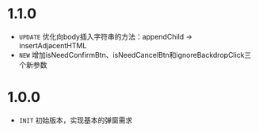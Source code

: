 1.1.0
===

- `UPDATE` 优化向body插入字符串的方法：appendChild -> insertAdjacentHTML
- `NEW` 增加isNeedConfirmBtn、isNeedCancelBtn和ignoreBackdropClick三个新参数

1.0.0
===

- `INIT` 初始版本，实现基本的弹窗需求
